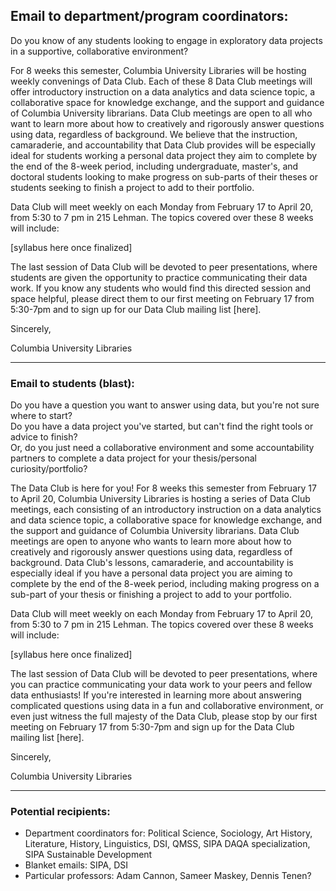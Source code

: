 ## Email to department/program coordinators:

Do you know of any students looking to engage in exploratory data projects in a supportive, collaborative environment?  
  
For 8 weeks this semester, Columbia University Libraries will be hosting weekly convenings of Data Club. Each of these 8 Data Club meetings will offer introductory instruction on a data analytics and data science topic, a collaborative space for knowledge exchange, and the support and guidance of Columbia University librarians. Data Club meetings are open to all who want to learn more about how to creatively and rigorously answer questions using data, regardless of background. We believe that the instruction, camaraderie, and accountability that Data Club provides will be especially ideal for students working a personal data project they aim to complete by the end of the 8-week period, including undergraduate, master's, and doctoral students looking to make progress on sub-parts of their theses or students seeking to finish a project to add to their portfolio.  
  
Data Club will meet weekly on each Monday from February 17 to April 20, from 5:30 to 7 pm in 215 Lehman. The topics covered over these 8 weeks will include:  
  
[syllabus here once finalized]  
  
The last session of Data Club will be devoted to peer presentations, where students are given the opportunity to practice communicating their data work. If you know any students who would find this directed session and space helpful, please direct them to our first meeting on February 17 from 5:30-7pm and to sign up for our Data Club mailing list [here].  
  
  
Sincerely,  

Columbia University Libraries
  
_____

  
### Email to students (blast):
  
Do you have a question you want to answer using data, but you're not sure where to start?   
Do you have a data project you've started, but can't find the right tools or advice to finish?   
Or, do you just need a collaborative environment and some accountability partners to complete a data project for your thesis/personal curiosity/portfolio?  
  
The Data Club is here for you! For 8 weeks this semester from February 17 to April 20, Columbia University Libraries is hosting a series of Data Club meetings, each consisting of an introductory instruction on a data analytics and data science topic, a collaborative space for knowledge exchange, and the support and guidance of Columbia University librarians. Data Club meetings are open to anyone who wants to learn more about how to creatively and rigorously answer questions using data, regardless of background. Data Club's lessons, camaraderie, and accountability is especially ideal if you have a personal data project you are aiming to complete by the end of the 8-week period, including making progress on a sub-part of your thesis or finishing a project to add to your portfolio.  
  
Data Club will meet weekly on each Monday from February 17 to April 20, from 5:30 to 7 pm in 215 Lehman. The topics covered over these 8 weeks will include:  
  
[syllabus here once finalized]  
  
The last session of Data Club will be devoted to peer presentations, where you can practice communicating your data work to your peers and fellow data enthusiasts! If you're interested in learning more about answering complicated questions using data in a fun and collaborative environment, or even just witness the full majesty of the Data Club, please stop by our first meeting on February 17 from 5:30-7pm and sign up for the Data Club mailing list [here].  
  
  
Sincerely,   
  
Columbia University Libraries
  
_____

### Potential recipients:

- Department coordinators for: Political Science, Sociology, Art History, Literature, History, Linguistics, DSI, QMSS, SIPA DAQA specialization, SIPA Sustainable Development
- Blanket emails: SIPA, DSI
- Particular professors: Adam Cannon, Sameer Maskey, Dennis Tenen?
